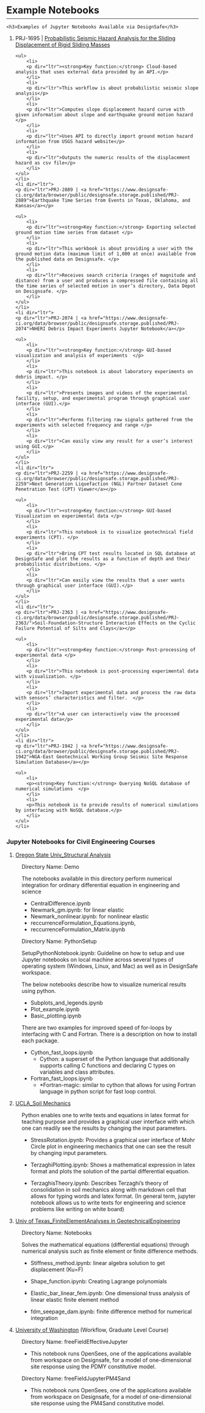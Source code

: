 <h3 style="font-size: 25px; margin-bottom: 7px;">Example Notebooks</h3>

<hr style="margin-top: 0px;">

	<h3>Examples of Jupyter Notebooks Available via DesignSafe</h3>

<ol>
	<li dir="ltr">
	<p dir="ltr">PRJ-1695 | <a href="https://www.designsafe-ci.org/data/browser/public/designsafe.storage.published/PRJ-1695">Probabilistic Seismic Hazard Analysis for the Sliding Displacement of Rigid Sliding Masses</a></p>

	<ul>
		<li>
		<p dir="ltr"><strong>Key function:</strong> Cloud-based analysis that uses external data provided by an API.</p>
		</li>
		<li>
		<p dir="ltr">This workflow is about probabilistic seismic slope analysis</p>
		</li>
		<li>
		<p dir="ltr">Computes slope displacement hazard curve with given information about slope and earthquake ground motion hazard </p>
		</li>
		<li>
		<p dir="ltr">Uses API to directly import ground motion hazard information from USGS hazard website</p>
		</li>
		<li>
		<p dir="ltr">Outputs the numeric results of the displacement hazard as csv file</p>
		</li>
	</ul>
	</li>
	<li dir="ltr">
	<p dir="ltr">PRJ-2889 | <a href="https://www.designsafe-ci.org/data/browser/public/designsafe.storage.published/PRJ-2889">Earthquake Time Series from Events in Texas, Oklahoma, and Kansas</a></p>

	<ul>
		<li>
		<p dir="ltr"><strong>Key function:</strong> Exporting selected ground motion time series from dataset </p>
		</li>
		<li>
		<p dir="ltr">This workbook is about providing a user with the ground motion data (maximum limit of 1,000 at once) available from the published data on Designsafe. </p>
		</li>
		<li>
		<p dir="ltr">Receives search criteria (ranges of magnitude and distance) from a user and produces a compressed file containing all the time series of selected motion in user’s directory, Data Depot on Designsafe. </p>
		</li>
	</ul>
	</li>
	<li dir="ltr">
	<p dir="ltr">PRJ-2074 | <a href="https://www.designsafe-ci.org/data/browser/public/designsafe.storage.published/PRJ-2074">NHERI Debris Impact Experiments Jupyter Notebook</a></p>

	<ul>
		<li>
		<p dir="ltr"><strong>Key function:</strong> GUI-based visualization and analysis of experiments  </p>
		</li>
		<li>
		<p dir="ltr">This notebook is about laboratory experiments on debris impact. </p>
		</li>
		<li>
		<p dir="ltr">Presents images and videos of the experimental facility, setup, and experimental program through graphical user interface (GUI).</p>
		</li>
		<li>
		<p dir="ltr">Performs filtering raw signals gathered from the experiments with selected frequency and range </p>
		</li>
		<li>
		<p dir="ltr">Can easily view any result for a user’s interest using GUI.</p>
		</li>
	</ul>
	</li>
	<li dir="ltr">
	<p dir="ltr">PRJ-2259 | <a href="https://www.designsafe-ci.org/data/browser/public/designsafe.storage.published/PRJ-2259">Next Generation Liquefaction (NGL) Partner Dataset Cone Penetration Test (CPT) Viewer</a></p>

	<ul>
		<li>
		<p dir="ltr"><strong>Key function:</strong> GUI-based Visualization on experimental data </p>
		</li>
		<li>
		<p dir="ltr">This notebook is to visualize geotechnical field experiments (CPT). </p>
		</li>
		<li>
		<p dir="ltr">Bring CPT test results located in SQL database at DesignSafe and plot the results as a function of depth and their probabilistic distributions. </p>
		</li>
		<li>
		<p dir="ltr">Can easily view the results that a user wants through graphical user interface (GUI).</p>
		</li>
	</ul>
	</li>
	<li dir="ltr">
	<p dir="ltr">PRJ-2363 | <a href="https://www.designsafe-ci.org/data/browser/public/designsafe.storage.published/PRJ-2363/">Soil-Foundation-Structure Interaction Effects on the Cyclic Failure Potential of Silts and Clays</a></p>

	<ul>
		<li>
		<p dir="ltr"><strong>Key function:</strong> Post-processing of experimental data </p>
		</li>
		<li>
		<p dir="ltr">This notebook is post-processing experimental data with visualization. </p>
		</li>
		<li>
		<p dir="ltr">Import experimental data and process the raw data with sensors’ characteristics and filter.  </p>
		</li>
		<li>
		<p dir="ltr">A user can interactively view the processed experimental data</p>
		</li>
	</ul>
	</li>
	<li dir="ltr">
	<p dir="ltr">PRJ-1942 | <a href="https://www.designsafe-ci.org/data/browser/public/designsafe.storage.published/PRJ-1942">NGA-East Geotechnical Working Group Seismic Site Response Simulation Database</a></p>

	<ul>
		<li>
		<p><strong>Key function:</strong> Querying NoSQL database of numerical simulations  </p>
		</li>
		<li>
		<p>This notebook is to provide results of numerical simulations by interfacing with NoSQL database.</p>
		</li>
	</ul>
	</li>
</ol>

<h3>Jupyter Notebooks for Civil Engineering Courses</h3>

<ol>
	<li><a href="https://www.designsafe-ci.org/data/browser/public/designsafe.storage.community/Jupyter%20Notebooks%20for%20Civil%20Engineering%20Courses/Oregon%20State%20Univ%20_%20Structural%20Analysis">Oregon State Univ_Structural Analysis</a></li>
</ol>

<p style="margin-left: 40px;">Directory Name: Demo </p>

<p style="margin-left: 40px;">The notebooks available in this directory perform numerical integration for ordinary differential equation in engineering and science</p>

<ul style="margin-left: 40px;">
	<li>CentralDifference.ipynb</li>
	<li>Newmark_gm.ipynb: for linear elastic</li>
	<li>Newmark_nonlinear.ipynb: for nonlinear elastic </li>
	<li>reccurrenceFormulation_Equations.ipynb,  </li>
	<li>reccurrenceFormulation_Matrix.ipynb</li>
</ul>

<p dir="ltr" style="margin-left: 40px;">Directory Name: PythonSetup </p>

<p dir="ltr" style="margin-left: 40px;">SetupPythonNotebook.ipynb: Guideline on how to setup and use Jupyter notebooks on local machine across several types of operating system (Windows, Linux, and Mac) as well as in DesignSafe workspace. </p>

<p dir="ltr" style="margin-left: 40px;">The below notebooks describe how to visualize numerical results using python. </p>

<ul dir="ltr" style="margin-left: 40px;">
	<li>Subplots_and_legends.ipynb</li>
	<li>Plot_example.ipynb </li>
	<li>Basic_plotting.ipynb </li>
</ul>

<p dir="ltr" style="margin-left: 40px;">There are two examples for improved speed of for-loops by interfacing with C and Fortran. There is a description on how to install each package.</p>

<ul dir="ltr" style="margin-left: 40px;">
	<li>Cython_fast_loops.ipynb
	<ul>
		<li>Cython: a superset of the Python language that additionally supports calling C functions and declaring C types on variables and class attributes.</li>
	</ul>
	</li>
	<li>Fortran_fast_loops.ipynb
	<ul>
		<li>*Fortran-magic: similar to cython that allows for using Fortran language in python script for fast loop control.</li>
	</ul>
	</li>
</ul>

<ol start="2">
	<li><a href="https://www.designsafe-ci.org/data/browser/public/designsafe.storage.community/Jupyter%20Notebooks%20for%20Civil%20Engineering%20Courses/UCLA%20_%20Soil%20Mechanics">UCLA_Soil Mechanics</a></li>
</ol>

<p dir="ltr" style="margin-left: 40px;">Python enables one to write texts and equations in latex format for teaching purpose and provides a graphical user interface with which one can readily see the results by changing the input parameters. </p>

<ul style="margin-left: 40px;">
	<li dir="ltr">
	<p dir="ltr">StressRotation.ipynb: Provides a graphical user interface of Mohr Circle plot in engineering mechanics that one can see the result by changing input parameters. </p>
	</li>
	<li dir="ltr">
	<p dir="ltr">TerzaghiPlotting.ipynb: Shows a mathematical expression in latex format and plots the solution of the partial differential equation. </p>
	</li>
	<li dir="ltr">
	<p dir="ltr">TerzaghisTheory.ipynb: Describes Terzaghi’s theory of consolidation in soil mechanics along with markdown cell that allows for typing words and latex format. (In general term, jupyter notebook allows us to write texts for engineering and science problems like writing on white board)</p>
	</li>
</ul>

<ol start="3">
	<li><a href="https://www.designsafe-ci.org/data/browser/public/designsafe.storage.community/Jupyter%20Notebooks%20for%20Civil%20Engineering%20Courses/Univ%20of%20Texas%20_%20FiniteElementAnalyses%20in%20GeotechnicalEngineering">Univ of Texas_FiniteElementAnalyses in GeotechnicalEngineering</a></li>
</ol>

<p dir="ltr" style="margin-left: 40px;">Directory Name: Notebooks </p>

<p dir="ltr" style="margin-left: 40px;">Solves the mathematical equations (differential equations) through numerical analysis such as finite element or finite difference methods. </p>

<ul style="margin-left: 40px;">
	<li dir="ltr">
	<p dir="ltr">Stiffness_method.ipynb: linear algebra solution to get displacement (Ku=F) </p>
	</li>
	<li dir="ltr">
	<p dir="ltr">Shape_function.ipynb: Creating Lagrange polynomials </p>
	</li>
	<li dir="ltr">
	<p dir="ltr">Elastic_bar_linear_fem.ipynb: One dimensional truss analysis of linear elastic finite element method </p>
	</li>
	<li dir="ltr">
	<p dir="ltr">fdm_seepage_dam.ipynb: finite difference method for numerical integration </p>
	</li>
</ul>

<ol start="4">
	<li><a href="https://www.designsafe-ci.org/data/browser/public/designsafe.storage.community/Jupyter%20Notebooks%20for%20Civil%20Engineering%20Courses/University_of_Washington">University of Washington</a> (Workflow, Graduate Level Course)</li>
</ol>

<p dir="ltr" style="margin-left: 40px;">Directory Name: freeFieldEffectiveJupyter </p>

<ul dir="ltr">
	<li style="margin-left: 40px;">This notebook runs OpenSees, one of the applications available from workspace on Designsafe, for a model of one-dimensional site response using the PDMY constitutive model. </li>
</ul>

<p dir="ltr" style="margin-left: 40px;">Directory Name: freeFieldJupyterPM4Sand</p>

<ul dir="ltr">
	<li style="margin-left: 40px;">This notebook runs OpenSees, one of the applications available from workspace on Designsafe, for a model of one-dimensional site response using the PM4Sand constitutive model.  </li>
</ul>

